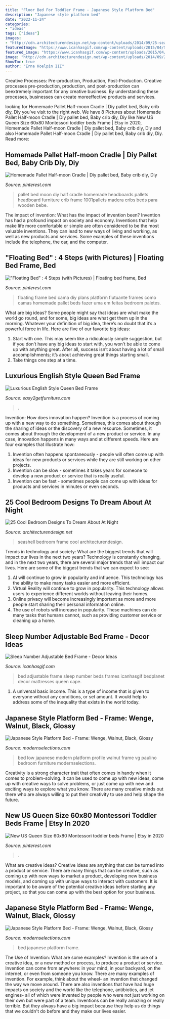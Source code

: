 ```yaml
---
title: "Floor Bed For Toddler Frame - Japanese Style Platform Bed"
description: "Japanese style platform bed"
date: "2022-11-24"
categories:
- "ideas"
tags: ["ideas"]
images:
- "http://cdn.architecturendesign.net/wp-content/uploads/2014/09/25-seashell-frame-bed1-e1410632224290.jpg"
featuredImage: "https://www.icanhasgif.com/wp-content/uploads/2015/04/Sleep-Number-Adjustable-Bed-Frame.jpg"
featured_image: "https://www.icanhasgif.com/wp-content/uploads/2015/04/Sleep-Number-Adjustable-Bed-Frame.jpg"
image: "http://cdn.architecturendesign.net/wp-content/uploads/2014/09/25-seashell-frame-bed1-e1410632224290.jpg"
ShowToc: true
author: "Erna Koelpin III"
---
```



Creative Processes: Pre-production, Production, Post-Production.
Creative processes pre-production, production, and post-production can beextremely important for any creative business. By understanding these processes, businesses can create moreeffective products and services.

	

		
looking for Homemade Pallet Half-moon Cradle | Diy pallet bed, Baby crib diy, Diy you've visit to the right web. We have 8 Pictures about Homemade Pallet Half-moon Cradle | Diy pallet bed, Baby crib diy, Diy like New US Queen Size 60x80 Montessori toddler beds Frame | Etsy in 2020, Homemade Pallet Half-moon Cradle | Diy pallet bed, Baby crib diy, Diy and also Homemade Pallet Half-moon Cradle | Diy pallet bed, Baby crib diy, Diy. Read more:
		
    
## Homemade Pallet Half-moon Cradle | Diy Pallet Bed, Baby Crib Diy, Diy

<img loading=lazy src="https://i.pinimg.com/736x/a4/71/6b/a4716bb8b49bb751db09bd8f9342fcae--bed-frame-pallet-diy-pallet-bed.jpg" onerror="this.onerror=null;this.src='https://tse2.mm.bing.net/th?id=OIP.AYDTumpSZCcQv1eA9DvfzQHaNK&amp;pid=15.1';" alt="Homemade Pallet Half-moon Cradle | Diy pallet bed, Baby crib diy, Diy">

_Source: pinterest.com_

>pallet bed moon diy half cradle homemade headboards pallets headboard furniture crib frame 1001pallets madera cribs beds para wooden bebe. 

	

The impact of invention: What has the impact of invention been?
Invention has had a profound impact on society and economy. Inventions that help make life more comfortable or simple are often considered to be the most valuable inventions. They can lead to new ways of living and working, as well as new products and services. Some examples of these inventions include the telephone, the car, and the computer.

    
## &quot;Floating Bed&quot; : 4 Steps (with Pictures) | Floating Bed Frame, Bed

<img loading=lazy src="https://i.pinimg.com/736x/61/f2/0b/61f20b1a0d45353fff2f40bd56a5ab24--homemade-beds-floating-frame.jpg" onerror="this.onerror=null;this.src='https://tse1.mm.bing.net/th?id=OIP.A5BTRmD7Wxuc-JEc4mufgQHaFj&amp;pid=15.1';" alt="&quot;Floating Bed&quot; : 4 Steps (with Pictures) | Floating bed frame, Bed">

_Source: pinterest.com_

>floating frame bed cama diy plans platform flutuante frames como camas homemade pallet beds fazer uma em feitas bedroom paletes. 

	

What are big ideas?
Some people might say that ideas are what make the world go round, and for some, big ideas are what get them up in the morning. Whatever your definition of big idea, there’s no doubt that it’s a powerful force in life. Here are five of our favorite big ideas: 
1. Start with one. This may seem like a ridiculously simple suggestion, but if you don’t have any big ideas to start with, you won’t be able to come up with anything great. After all, success isn’t about having a lot of small accomplishments; it’s about achieving great things starting small. 
2. Take things one step at a time.

    
## Luxurious English Style Queen Bed Frame

<img loading=lazy src="https://www.easy2getfurniture.com/assets/images/UMFCM7711.jpg" onerror="this.onerror=null;this.src='https://tse4.mm.bing.net/th?id=OIP.lrWGfLSGn35nGjH0taMi7QHaD9&amp;pid=15.1';" alt="Luxurious English Style Queen Bed Frame">

_Source: easy2getfurniture.com_

>. 

	

Invention: How does innovation happen?
Invention is a process of coming up with a new way to do something. Sometimes, this comes about through the sharing of ideas or the discovery of a new resource. Sometimes, it comes about through the development of a new product or service.
In any case, innovation happens in many ways and at different speeds. Here are four examples that illustrate how: 

1) Invention often happens spontaneously - people will often come up with ideas for new products or services while they are still working on other projects. 
2) Invention can be slow - sometimes it takes years for someone to develop a new product or service that is really useful. 
3) Invention can be fast - sometimes people can come up with ideas for products and services in minutes or even seconds.

    
## 25 Cool Bedroom Designs To Dream About At Night

<img loading=lazy src="http://cdn.architecturendesign.net/wp-content/uploads/2014/09/25-seashell-frame-bed1-e1410632224290.jpg" onerror="this.onerror=null;this.src='https://tse2.mm.bing.net/th?id=OIP.HfaWwW1Wu3i7_Q2pC7961AHaGX&amp;pid=15.1';" alt="25 Cool Bedroom Designs To Dream About At Night">

_Source: architecturendesign.net_

>seashell bedroom frame cool architecturendesign. 

	

Trends in technology and society: What are the biggest trends that will impact our lives in the next two years?
Technology is constantly changing, and in the next two years, there are several major trends that will impact our lives. Here are some of the biggest trends that we can expect to see: 
1) AI will continue to grow in popularity and influence. This technology has the ability to make many tasks easier and more efficient. 
2) Virtual Reality will continue to grow in popularity. This technology allows users to experience different worlds without leaving their homes. 
3) Online privacy will become increasingly important as more and more people start sharing their personal information online. 
4) The use of robots will increase in popularity. These machines can do many tasks that humans cannot, such as providing customer service or cleaning up a home.

    
## Sleep Number Adjustable Bed Frame - Decor Ideas

<img loading=lazy src="https://www.icanhasgif.com/wp-content/uploads/2015/04/Sleep-Number-Adjustable-Bed-Frame.jpg" onerror="this.onerror=null;this.src='https://tse4.mm.bing.net/th?id=OIP.SeSmrA7iwXnCG0UNGuQaFgHaHa&amp;pid=15.1';" alt="Sleep Number Adjustable Bed Frame - Decor Ideas">

_Source: icanhasgif.com_

>bed adjustable frame sleep number beds frames icanhasgif bedplanet decor mattresses queen cape. 

	

1. A universal basic income. This is a type of income that is given to everyone without any conditions, or set amount. It would help to address some of the inequality that exists in the world today.

    
## Japanese Style Platform Bed - Frame: Wenge, Walnut, Black, Glossy

<img loading=lazy src="https://modernselections.com/images/products/detail/JapanesestyleplatformbedwalnutGray.jpg" onerror="this.onerror=null;this.src='https://tse1.mm.bing.net/th?id=OIP.iqLWadneD-gStuHVj9KUUAHaEx&amp;pid=15.1';" alt="Japanese Style Platform Bed - Frame: Wenge, Walnut, Black, Glossy">

_Source: modernselections.com_

>bed low japanese modern platform profile walnut frame vg paulino bedroom furniture modernselections. 

	

Creativity is a strong character trait that often comes in handy when it comes to problem-solving. It can be used to come up with new ideas, come up with creative ways to solve problems, or just come up with new and exciting ways to explore what you know. There are many creative minds out there who are always willing to put their creativity to use and help shape the future.

    
## New US Queen Size 60x80 Montessori Toddler Beds Frame | Etsy In 2020

<img loading=lazy src="https://i.pinimg.com/736x/c9/a8/16/c9a81633c00ccb6f95dfe79fec67903a.jpg" onerror="this.onerror=null;this.src='https://tse2.mm.bing.net/th?id=OIP.hP-4Wy3WhzGVjuBnw7-CPwHaJ3&amp;pid=15.1';" alt="New US Queen Size 60x80 Montessori toddler beds Frame | Etsy in 2020">

_Source: pinterest.com_

>. 

	

What are creative ideas?
Creative ideas are anything that can be turned into a product or service. There are many things that can be creative, such as coming up with new ways to market a product, developing new business models, and coming up with unique ways to interact with customers. It is important to be aware of the potential creative ideas before starting any project, so that you can come up with the best option for your business.

    
## Japanese Style Platform Bed - Frame: Wenge, Walnut, Black, Glossy

<img loading=lazy src="http://modernselections.com/images/products/detail/Japanesebed.4.jpg" onerror="this.onerror=null;this.src='https://tse2.mm.bing.net/th?id=OIP._WwJc4K4uuASkUQdvOEBxwHaE1&amp;pid=15.1';" alt="Japanese Style Platform Bed - Frame: Wenge, Walnut, Black, Glossy">

_Source: modernselections.com_

>bed japanese platform frame. 

	

The Use of Invention: What are some examples?
Invention is the use of a creative idea, or a new method or process, to produce a product or service. Invention can come from anywhere: in your mind, in your backyard, on the internet, or even from someone you know. 
There are many examples of invention. For example, think about the wheel- an invention that changed the way we move around. There are also inventions that have had huge impacts on society and the world like the telephone, antibiotics, and jet engines- all of which were invented by people who were not just working on their own but were part of a team. 
Inventions can be really amazing or really terrible. But they always have a big impact because they help us do things that we couldn't do before and they make our lives easier.

